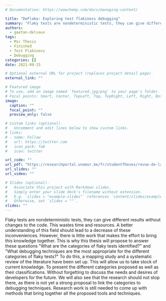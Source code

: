 ```yaml
---
# Documentation: https://wowchemy.com/docs/managing-content/

title: "DeFlake: Exploring test flakiness debugging"
summary: "Flaky tests are nondeterministic tests, they can give different results without changes to the code. This wastes time and resources. A better understanding of this field should lead to a decrease of these inconveniences. However, there is little work that makes the effort to bring this knowledge together. This is why this thesis will propose to answer these questions What are the categories of flaky tests identified? and What debugging techniques are the most appropriate for the different categories of flaky tests?"
authors:
  - gaetan-delvaux
tags:
  - Msc Thesis
  - Finished
  - Test Flakiness
  - Debugging
categories: []
date: 2021-09-15

# Optional external URL for project (replaces project detail page).
external_link: ""

# Featured image
# To use, add an image named `featured.jpg/png` to your page's folder.
# Focal points: Smart, Center, TopLeft, Top, TopRight, Left, Right, BottomLeft, Bottom, BottomRight.
image:
  caption: ""
  focal_point: ""
  preview_only: false

# Custom links (optional).
#   Uncomment and edit lines below to show custom links.
# links:
# - name: Follow
#   url: https://twitter.com
#   icon_pack: fab
#   icon: twitter

url_code: ""
url_pdf: "https://researchportal.unamur.be/fr/studentTheses/revue-de-la-littérature-sur-le-débogage-de-flaky-test"
url_slides: ""
url_video: ""

# Slides (optional).
#   Associate this project with Markdown slides.
#   Simply enter your slide deck's filename without extension.
#   E.g. `slides = "example-slides"` references `content/slides/example-slides.md`.
#   Otherwise, set `slides = ""`.
slides: ""
---
```


Flaky tests are nondeterministic tests, they can give different results without changes to the code. This wastes time and resources. A better understanding of this field should lead to a decrease of these inconveniences. However, there is little work that makes the effort to bring this knowledge together.
This is why this thesis will propose to answer these questions "What are the categories of flaky tests identified?" and "What debugging techniques are the most appropriate for the different categories of flaky tests?"
To do this, a mapping study and a systematic review of the literature have been set up. This will allow us to take stock of current knowledge. To present the different categories proposed as well as their classifications. Without forgetting to discuss the needs and desires of developers for the future.
We will also see that the research should not stop there, as there is not yet a strong proposal to link the categories to debugging techniques. Research work is still needed to come up with methods that bring together all the proposed tools and techniques.
